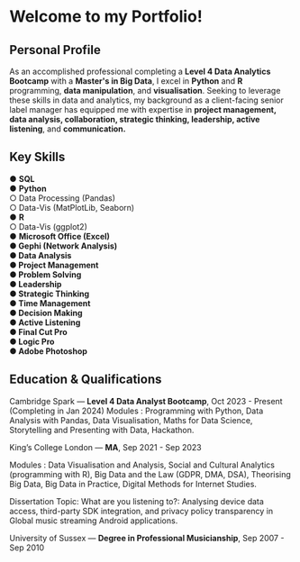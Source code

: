 # Welcome to my Portfolio!

## **Personal Profile**
As an accomplished professional completing a **Level 4 Data Analytics Bootcamp** with a **Master's in Big Data**, I excel
in **Python** and **R** programming, **data manipulation**, and **visualisation**. Seeking to leverage these skills in data and
analytics, my background as a client-facing senior label manager has equipped me with expertise in **project
management, data analysis, collaboration, strategic thinking, leadership, active listening**, and **communication.**


## **Key Skills**
● **SQL**\
● **Python**\
○ Data Processing (Pandas)\
○ Data-Vis (MatPlotLib, Seaborn)\
● **R**\
○ Data-Vis (ggplot2)\
● **Microsoft Office (Excel)\
● Gephi (Network Analysis)\
● Data Analysis\
● Project Management\
● Problem Solving\
● Leadership\
● Strategic Thinking\
● Time Management\
● Decision Making\
● Active Listening\
● Final Cut Pro\
● Logic Pro\
● Adobe Photoshop**

## **Education &amp; Qualifications**
Cambridge Spark — **Level 4 Data Analyst Bootcamp**, Oct 2023 - Present (Completing in Jan 2024)
Modules : Programming with Python, Data Analysis with Pandas, Data Visualisation, Maths for Data Science, Storytelling and Presenting with Data, Hackathon.

King’s College London — **MA**, Sep 2021 - Sep 2023

Modules : Data Visualisation and Analysis, Social and Cultural Analytics (programming with R), Big Data and the
Law (GDPR, DMA, DSA), Theorising Big Data, Big Data in Practice, Digital Methods for Internet Studies.

Dissertation Topic: What are you listening to?: Analysing device data access, third-party SDK integration, and
privacy policy transparency in Global music streaming Android applications.

University of Sussex — **Degree in Professional Musicianship**, Sep 2007 - Sep 2010
